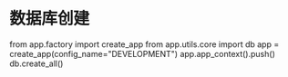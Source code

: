 # 数据库创建
from app.factory import create_app
from app.utils.core import db
app = create_app(config_name="DEVELOPMENT")
app.app_context().push()
db.create_all()
